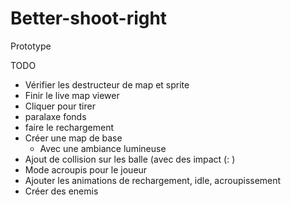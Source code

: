 # Better-shoot-right
Prototype 

TODO
- Vérifier les destructeur de map et sprite
- Finir le live map viewer
- Cliquer pour tirer
- paralaxe fonds
- faire le rechargement
- Créer une map de base
  - Avec une ambiance lumineuse
- Ajout de collision sur les balle (avec des impact (: )
- Mode acroupis pour le joueur
- Ajouter les animations de rechargement, idle, acroupissement
- Créer des enemis
